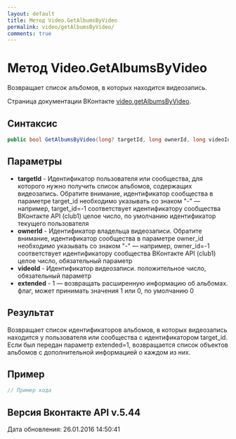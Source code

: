 ```yaml
---
layout: default
title: Метод Video.GetAlbumsByVideo
permalink: video/getAlbumsByVideo/
comments: true
---
```

# Метод Video.GetAlbumsByVideo
Возвращает список альбомов, в которых находится видеозапись.

Страница документации ВКонтакте [video.getAlbumsByVideo](https://vk.com/dev/video.getAlbumsByVideo).

## Синтаксис
``` csharp
public bool GetAlbumsByVideo(long? targetId, long ownerId, long videoId, bool? extended)
```

## Параметры
+ **targetId** - Идентификатор пользователя или сообщества, для которого нужно получить список альбомов, содержащих видеозапись. 
Обратите внимание, идентификатор сообщества в параметре target_id необходимо указывать со знаком "-" — например, target_id=-1 соответствует идентификатору сообщества ВКонтакте API (club1)  целое число, по умолчанию идентификатор текущего пользователя
+ **ownerId** - Идентификатор владельца видеозаписи. 
Обратите внимание, идентификатор сообщества в параметре owner_id необходимо указывать со знаком "-" — например, owner_id=-1 соответствует идентификатору сообщества ВКонтакте API (club1)  целое число, обязательный параметр
+ **videoId** - Идентификатор видеозаписи. положительное число, обязательный параметр
+ **extended** - 1 — возвращать расширенную информацию об альбомах. флаг, может принимать значения 1 или 0, по умолчанию 0

## Результат
Возвращает список идентификаторов альбомов, в которых видеозапись находится у пользователя или сообщества с идентификатором target_id. Если был передан параметр extended=1, возвращается список объектов альбомов с дополнительной информацией о каждом из них.

## Пример
``` csharp
// Пример кода
```

## Версия Вконтакте API v.5.44
Дата обновления: 26.01.2016 14:50:41

